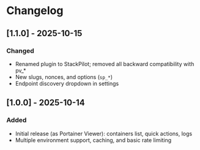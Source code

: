 # Changelog

## [1.1.0] - 2025-10-15
### Changed
- Renamed plugin to StackPilot; removed all backward compatibility with pv_*
- New slugs, nonces, and options (`sp_*`)
- Endpoint discovery dropdown in settings

## [1.0.0] - 2025-10-14
### Added
- Initial release (as Portainer Viewer): containers list, quick actions, logs
- Multiple environment support, caching, and basic rate limiting
